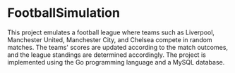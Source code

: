# FootballSimulation 

This project emulates a football league where teams such as Liverpool, Manchester United, Manchester City, 
and Chelsea compete in random matches. The teams' scores are updated according to the match outcomes, and the 
league standings are determined accordingly. The project is implemented using the Go programming language and a MySQL database.
